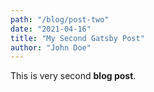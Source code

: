 ```yaml
---
path: "/blog/post-two"
date: "2021-04-16"
title: "My Second Gatsby Post"
author: "John Doe"
---
```


This is very second **blog post**.
